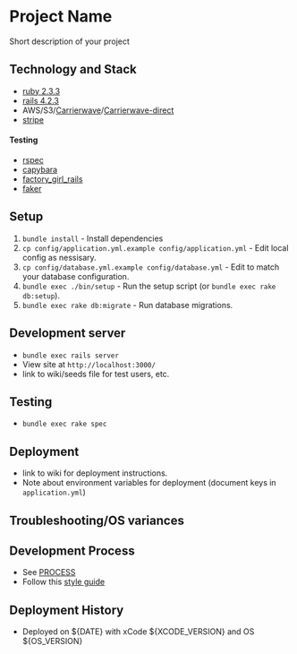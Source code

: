 # Project Name

Short description of your project

## Technology and Stack
- [ruby 2.3.3](https://www.ruby-lang.org/en/news/2016/11/21/ruby-2-3-3-released/)
- [rails 4.2.3](http://guides.rubyonrails.org/v4.2/)
- AWS/S3/[Carrierwave](https://github.com/carrierwaveuploader/carrierwave/wiki)/[Carrierwave-direct](https://github.com/dwilkie/carrierwave_direct)
- [stripe](https://stripe.com/docs/api)

#### Testing
- [rspec](http://rspec.info/documentation/)
- [capybara](https://github.com/teamcapybara/capybara)
- [factory_girl_rails](https://github.com/thoughtbot/factory_girl_rails)
- [faker](https://github.com/stympy/faker)

## Setup
1. `bundle install` - Install dependencies
1. `cp config/application.yml.example config/application.yml` - Edit local config as nessisary.
1. `cp config/database.yml.example config/database.yml` - Edit to match your database configuration.
1. `bundle exec ./bin/setup` - Run the setup script (or `bundle exec rake db:setup`).
1. `bundle exec rake db:migrate` - Run database migrations.

## Development server
- `bundle exec rails server`
- View site at `http://localhost:3000/`
- link to wiki/seeds file for test users, etc.

## Testing
- `bundle exec rake spec`

## Deployment
- link to wiki for deployment instructions.
- Note about environment variables for deployment (document keys in `application.yml`)

## Troubleshooting/OS variances

## Development Process
- See [PROCESS](PROCESS.md)
- Follow this [style guide](https://github.com/bbatsov/ruby-style-guide)

## Deployment History

- Deployed on ${DATE} with xCode ${XCODE_VERSION} and OS ${OS_VERSION}
